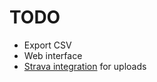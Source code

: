 # TODO

* Export CSV
* Web interface
* [Strava integration](https://github.com/strava/go.strava) for uploads
